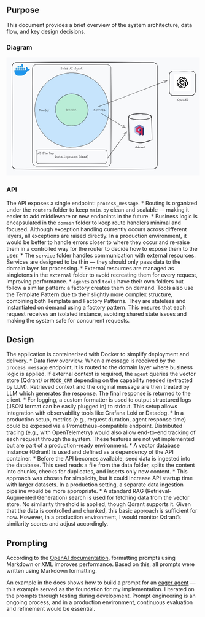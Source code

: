## Purpose

This document provides a brief overview of the system architecture, data flow, and key design decisions.


### Diagram

![Architecture](architecture.jpg)


### API

The API exposes a single endpoint: `process_message`.
    * Routing is organized under the `routers` folder to keep `main.py` clean and scalable — making it easier to add middleware or new endpoints in the future.
    * Business logic is encapsulated in the `domain` folder to keep route handlers minimal and focused. Although exception handling currently occurs across different layers, all exceptions are raised directly. In a production environment, it would be better to handle errors closer to where they occur and re-raise them in a controlled way for the router to decide how to expose them to the user.
    * The `service` folder handles communication with external resources. Services are designed to be thin — they should only pass data to the domain layer for processing.
    * External resources are managed as singletons in the `external` folder to avoid recreating them for every request, improving performance.
    * `agents` and `tools` have their own folders but follow a similar pattern: a factory creates them on demand. Tools also use the Template Pattern due to their slightly more complex structure, combining both Template and Factory Patterns. They are stateless and instantiated on demand using a factory pattern. This ensures that each request receives an isolated instance, avoiding shared state issues and making the system safe for concurrent requests.


## Design

The application is containerized with Docker to simplify deployment and delivery.
    * Data flow overview: When a message is received by the `process_message` endpoint, it is routed to the domain layer where business logic is applied. If external context is required, the `agent` queries the vector store (Qdrant) or `MOCK_CRM` depending on the capability needed (extracted by LLM). Retrieved context and the original message are then treated by LLM which generates the response. The final response is returned to the client.
    * For logging, a custom formatter is used to output structured logs (JSON format can be easily plugged in) to stdout. This setup allows integration with observability tools like Grafana Loki or Datadog.
    * In a production setup, metrics (e.g., request duration, agent response time) could be exposed via a Prometheus-compatible endpoint. Distributed tracing (e.g., with OpenTelemetry) would also allow end-to-end tracking of each request through the system. These features are not yet implemented but are part of a production-ready environment.
    * A vector database instance (Qdrant) is used and defined as a dependency of the API container.
    * Before the API becomes available, seed data is ingested into the database. This seed reads a file from the data folder, splits the content into chunks, checks for duplicates, and inserts only new content.
    * This approach was chosen for simplicity, but it could increase API startup time with larger datasets. In a production setting, a separate data ingestion pipeline would be more appropriate.
    * A standard RAG (Retrieval-Augmented Generation) search is used for fetching data from the vector store. No similarity threshold is applied, though Qdrant supports it. Given that the data is controlled and chunked, this basic approach is sufficient for now. However, in a production environment, I would monitor Qdrant’s similarity scores and adjust accordingly.


## Prompting

According to the [OpenAI documentation](https://platform.openai.com/docs/guides/text?api-mode=responses#message-formatting-with-markdown-and-xml), formatting prompts using Markdown or XML improves performance. Based on this, all prompts were written using Markdown formatting.

An example in the docs shows how to build a prompt for an [eager agent](https://platform.openai.com/docs/guides/text?api-mode=responses#system-prompt-reminders) — this example served as the foundation for my implementation. I iterated on the prompts through testing during development. Prompt engineering is an ongoing process, and in a production environment, continuous evaluation and refinement would be essential.
